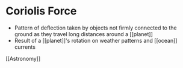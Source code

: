 # Coriolis Force

- Pattern of deflection taken by objects not firmly connected to the ground as they travel long distances around a [[planet]]
- Result of a [[planet]]'s rotation on weather patterns and [[ocean]] currents

[[Astronomy]]
